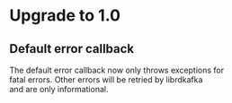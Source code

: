 # Upgrade to 1.0
## Default error callback
The default error callback now only throws exceptions for  
fatal errors. Other errors will be retried by librdkafka  
and are only informational.